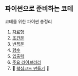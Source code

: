 ## 파이썬으로 준비하는 코테

코테를 위한 파이썬 총정리

1. [자료형](./%EC%9E%90%EB%A3%8C%ED%98%95.md)
2. [조건문](./%EC%A1%B0%EA%B1%B4%EB%AC%B8.md)
3. [반복문](./%EB%B0%98%EB%B3%B5%EB%AC%B8.md)
4. [함수](./%ED%95%A8%EC%88%98.md)
5. [입출력](./%EC%9E%85%EC%B6%9C%EB%A0%A5.md)
6. [주요 라이브러리](./%EC%A3%BC%EC%9A%94%EB%9D%BC%EC%9D%B4%EB%B8%8C%EB%9F%AC%EB%A6%AC.md)
7. 🚨 [핵심코드 만들기](./%ED%95%B5%EC%8B%AC%EC%BD%94%EB%93%9C.md) 🚨
